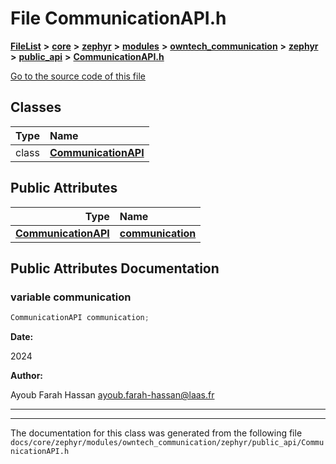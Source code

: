 

# File CommunicationAPI.h



[**FileList**](files.md) **>** [**core**](dir_771164b9325b04f1442f7a3ffa8ecb89.md) **>** [**zephyr**](dir_09002e7ce91f09aeb040dfd1861a47f4.md) **>** [**modules**](dir_6d0fb8ab814c517e7f155fb837e32f72.md) **>** [**owntech\_communication**](dir_c4fe9b0224a9586dd317852c3c5604f8.md) **>** [**zephyr**](dir_ed8beaa694e779377b0049b01e5ade22.md) **>** [**public\_api**](dir_acc3fb8fb6f052bdbe10ff0fa1d04fcf.md) **>** [**CommunicationAPI.h**](CommunicationAPI_8h.md)

[Go to the source code of this file](CommunicationAPI_8h_source.md)


















## Classes

| Type | Name |
| ---: | :--- |
| class | [**CommunicationAPI**](classCommunicationAPI.md) <br> |






## Public Attributes

| Type | Name |
| ---: | :--- |
|  [**CommunicationAPI**](classCommunicationAPI.md) | [**communication**](#variable-communication)  <br> |












































## Public Attributes Documentation




### variable communication 


```C++
CommunicationAPI communication;
```





**Date:**

2024




**Author:**

Ayoub Farah Hassan [ayoub.farah-hassan@laas.fr](mailto:ayoub.farah-hassan@laas.fr) 





        

<hr>

------------------------------
The documentation for this class was generated from the following file `docs/core/zephyr/modules/owntech_communication/zephyr/public_api/CommunicationAPI.h`

